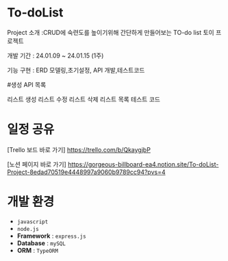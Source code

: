 # To-doList

Project 소개 :CRUD에 숙련도를 높이기위해 간단하게 만들어보는 TO-do list 토이 프로젝트 

개발 기간 : 24.01.09 ~ 24.01.15 (1주)

기능 구현 : ERD 모델링,초기설정, API 개발,테스트코드 

#생성 API 목록 

리스트 생성
리스트 수정
리스트 삭제 
리스트 목록
테스트 코드 

# 일정 공유 

[Trello 보드 바로 가기]  https://trello.com/b/QkaygjbP

[노션 페이지 바로 가기] https://gorgeous-billboard-ea4.notion.site/To-doList-Project-8edad70519e4448997a9060b9789cc94?pvs=4


# **개발 환경**

- `javascript`
- `node.js`
- **Framework** : `express.js`
- **Database** : `mySQL`
- **ORM** : `TypeORM`




